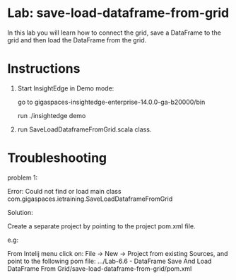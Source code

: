 # Lab: save-load-dataframe-from-grid

In this lab you will learn how to connect the grid,
save a DataFrame to the grid
and then load the DataFrame from the grid.

# Instructions

1. Start InsightEdge in Demo mode:

    go to gigaspaces-insightedge-enterprise-14.0.0-ga-b20000/bin

    run ./insightedge demo

2. run SaveLoadDataframeFromGrid.scala class.

# Troubleshooting
problem 1:

Error: Could not find or load main class com.gigaspaces.ietraining.SaveLoadDataframeFromGrid

Solution:

Create a separate project by pointing to the project pom.xml file.

e.g:

From Intelij menu click on: File -> New -> Project from existing Sources, and point to the following pom file:
.../Lab-6.6 - DataFrame Save And Load DataFrame From Grid/save-load-dataframe-from-grid/pom.xml




